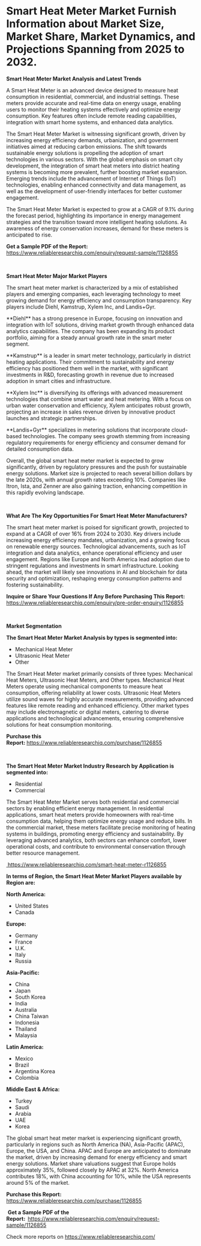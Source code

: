 <p><h1>Smart Heat Meter Market Furnish Information about Market Size, Market Share, Market Dynamics, and Projections Spanning from 2025 to 2032.</h1></p><p><strong>Smart Heat Meter Market Analysis and Latest Trends</strong></p>
<p><p>A Smart Heat Meter is an advanced device designed to measure heat consumption in residential, commercial, and industrial settings. These meters provide accurate and real-time data on energy usage, enabling users to monitor their heating systems effectively and optimize energy consumption. Key features often include remote reading capabilities, integration with smart home systems, and enhanced data analytics.</p><p>The Smart Heat Meter Market is witnessing significant growth, driven by increasing energy efficiency demands, urbanization, and government initiatives aimed at reducing carbon emissions. The shift towards sustainable energy solutions is propelling the adoption of smart technologies in various sectors. With the global emphasis on smart city development, the integration of smart heat meters into district heating systems is becoming more prevalent, further boosting market expansion. Emerging trends include the advancement of Internet of Things (IoT) technologies, enabling enhanced connectivity and data management, as well as the development of user-friendly interfaces for better customer engagement.</p><p>The Smart Heat Meter Market is expected to grow at a CAGR of 9.1% during the forecast period, highlighting its importance in energy management strategies and the transition toward more intelligent heating solutions. As awareness of energy conservation increases, demand for these meters is anticipated to rise.</p></p>
<p><strong>Get a Sample PDF of the Report:&nbsp;</strong> <a href="https://www.reliableresearchiq.com/enquiry/request-sample/1126855?utm_campaign=2212&utm_medium=2&utm_source=Github&utm_content=ia&utm_term=09042025&utm_id=smart-heat-meter">https://www.reliableresearchiq.com/enquiry/request-sample/1126855</a></p>
<p>&nbsp;</p>
<p><strong>Smart Heat Meter Major Market Players</strong></p>
<p><p>The smart heat meter market is characterized by a mix of established players and emerging companies, each leveraging technology to meet growing demand for energy efficiency and consumption transparency. Key players include Diehl, Kamstrup, Xylem Inc, and Landis+Gyr.</p><p>**Diehl** has a strong presence in Europe, focusing on innovation and integration with IoT solutions, driving market growth through enhanced data analytics capabilities. The company has been expanding its product portfolio, aiming for a steady annual growth rate in the smart meter segment.</p><p>**Kamstrup** is a leader in smart meter technology, particularly in district heating applications. Their commitment to sustainability and energy efficiency has positioned them well in the market, with significant investments in R&D, forecasting growth in revenue due to increased adoption in smart cities and infrastructure.</p><p>**Xylem Inc** is diversifying its offerings with advanced measurement technologies that combine smart water and heat metering. With a focus on urban water conservation and efficiency, Xylem anticipates robust growth, projecting an increase in sales revenue driven by innovative product launches and strategic partnerships.</p><p>**Landis+Gyr** specializes in metering solutions that incorporate cloud-based technologies. The company sees growth stemming from increasing regulatory requirements for energy efficiency and consumer demand for detailed consumption data.</p><p>Overall, the global smart heat meter market is expected to grow significantly, driven by regulatory pressures and the push for sustainable energy solutions. Market size is projected to reach several billion dollars by the late 2020s, with annual growth rates exceeding 10%. Companies like Itron, Ista, and Zenner are also gaining traction, enhancing competition in this rapidly evolving landscape.</p></p>
<p>&nbsp;</p>
<p><strong>What Are The Key Opportunities For Smart Heat Meter Manufacturers?</strong></p>
<p><p>The smart heat meter market is poised for significant growth, projected to expand at a CAGR of over 16% from 2024 to 2030. Key drivers include increasing energy efficiency mandates, urbanization, and a growing focus on renewable energy sources. Technological advancements, such as IoT integration and data analytics, enhance operational efficiency and user engagement. Regions like Europe and North America lead adoption due to stringent regulations and investments in smart infrastructure. Looking ahead, the market will likely see innovations in AI and blockchain for data security and optimization, reshaping energy consumption patterns and fostering sustainability.</p></p>
<p><strong>Inquire or Share Your Questions If Any Before Purchasing This Report:</strong> <a href="https://www.reliableresearchiq.com/enquiry/pre-order-enquiry/1126855?utm_campaign=2212&utm_medium=2&utm_source=Github&utm_content=ia&utm_term=09042025&utm_id=smart-heat-meter">https://www.reliableresearchiq.com/enquiry/pre-order-enquiry/1126855</a></p>
<p>&nbsp;</p>
<p><strong>Market Segmentation</strong></p>
<p><strong>The Smart Heat Meter Market Analysis by types is segmented into:</strong></p>
<p><ul><li>Mechanical Heat Meter</li><li>Ultrasonic Heat Meter</li><li>Other</li></ul></p>
<p><p>The Smart Heat Meter market primarily consists of three types: Mechanical Heat Meters, Ultrasonic Heat Meters, and Other types. Mechanical Heat Meters operate using mechanical components to measure heat consumption, offering reliability at lower costs. Ultrasonic Heat Meters utilize sound waves for highly accurate measurements, providing advanced features like remote reading and enhanced efficiency. Other market types may include electromagnetic or digital meters, catering to diverse applications and technological advancements, ensuring comprehensive solutions for heat consumption monitoring.</p></p>
<p><strong>Purchase this Report:&nbsp;</strong><a href="https://www.reliableresearchiq.com/purchase/1126855?utm_campaign=2212&utm_medium=2&utm_source=Github&utm_content=ia&utm_term=09042025&utm_id=smart-heat-meter">https://www.reliableresearchiq.com/purchase/1126855</a></p>
<p>&nbsp;</p>
<p><strong>The Smart Heat Meter Market Industry Research by Application is segmented into:</strong></p>
<p><ul><li>Residential</li><li>Commercial</li></ul></p>
<p><p>The Smart Heat Meter Market serves both residential and commercial sectors by enabling efficient energy management. In residential applications, smart heat meters provide homeowners with real-time consumption data, helping them optimize energy usage and reduce bills. In the commercial market, these meters facilitate precise monitoring of heating systems in buildings, promoting energy efficiency and sustainability. By leveraging advanced analytics, both sectors can enhance comfort, lower operational costs, and contribute to environmental conservation through better resource management.</p></p>
<p><a href="https://www.reliableresearchiq.com/smart-heat-meter-r1126855?utm_campaign=2212&utm_medium=2&utm_source=Github&utm_content=ia&utm_term=09042025&utm_id=smart-heat-meter">&nbsp;https://www.reliableresearchiq.com/smart-heat-meter-r1126855</a></p>
<p><strong>In terms of Region, the Smart Heat Meter Market Players available by Region are:</strong></p>
<p>
    <p> <strong> North America: </strong>
        <ul>
            <li>United States</li>
            <li>Canada</li>
        </ul>
        </p> 
    <p> <strong> Europe: </strong>
        <ul>
            <li>Germany</li>
            <li>France</li>
            <li>U.K.</li>
            <li>Italy</li>
            <li>Russia</li>
        </ul>
        </p> 
    <p> <strong> Asia-Pacific: </strong>
        <ul>
            <li>China</li>
            <li>Japan</li>
            <li>South Korea</li>
            <li>India</li>
            <li>Australia</li>
            <li>China Taiwan</li>
            <li>Indonesia</li>
            <li>Thailand</li>
            <li>Malaysia</li>
        </ul>
        </p> 
    <p> <strong> Latin America: </strong>
        <ul>
            <li>Mexico</li>
            <li>Brazil</li>
            <li>Argentina Korea</li>
            <li>Colombia</li>
        </ul>
        </p> 
    <p> <strong> Middle East & Africa: </strong>
        <ul>
            <li>Turkey</li>
            <li>Saudi</li>
            <li>Arabia</li>
            <li>UAE</li>
            <li>Korea</li>
        </ul>
    </p>
    </p>
<p><p>The global smart heat meter market is experiencing significant growth, particularly in regions such as North America (NA), Asia-Pacific (APAC), Europe, the USA, and China. APAC and Europe are anticipated to dominate the market, driven by increasing demand for energy efficiency and smart energy solutions. Market share valuations suggest that Europe holds approximately 35%, followed closely by APAC at 32%. North America contributes 18%, with China accounting for 10%, while the USA represents around 5% of the market.</p></p>
<p><strong>Purchase this Report: </strong><a href="https://www.reliableresearchiq.com/purchase/1126855?utm_campaign=2212&utm_medium=2&utm_source=Github&utm_content=ia&utm_term=09042025&utm_id=smart-heat-meter">https://www.reliableresearchiq.com/purchase/1126855</a></p>
<p>&nbsp;<strong>Get a Sample PDF of the Report:&nbsp;&nbsp;</strong><a href="https://www.reliableresearchiq.com/enquiry/request-sample/1126855?utm_campaign=2212&utm_medium=2&utm_source=Github&utm_content=ia&utm_term=09042025&utm_id=smart-heat-meter">https://www.reliableresearchiq.com/enquiry/request-sample/1126855</a></p>
<p><strong></strong></p>
<p>Check more reports on <a href="https://www.reliableresearchiq.com/?utm_campaign=2212&utm_medium=2&utm_source=Github&utm_content=ia&utm_term=09042025&utm_id=smart-heat-meter">https://www.reliableresearchiq.com/</a></p>